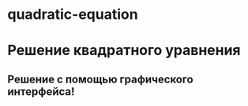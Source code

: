 # quadratic-equation
Решение квадратного уравнения
=============================
Решение с помощью графического интерфейса!
------------------------------------------
